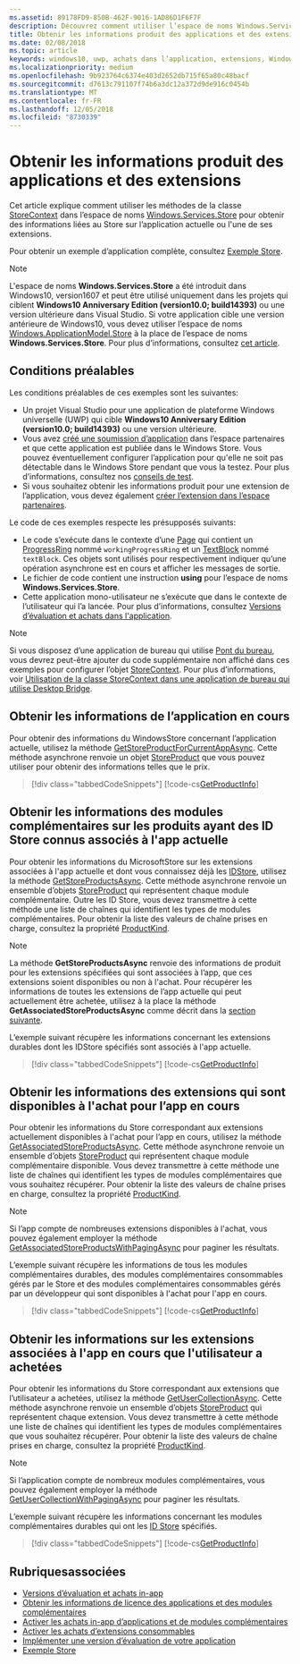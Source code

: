 ```yaml
---
ms.assetid: 89178FD9-850B-462F-9016-1AD86D1F6F7F
description: Découvrez comment utiliser l’espace de noms Windows.Services.Store pour obtenir les informations du WindowsStore concernant l’application active ou l’un de ses modules complémentaires.
title: Obtenir les informations produit des applications et des extensions
ms.date: 02/08/2018
ms.topic: article
keywords: windows10, uwp, achats dans l’application, extensions, Windows.Services.Store
ms.localizationpriority: medium
ms.openlocfilehash: 9b923764c6374e403d2652db715f65a80c48bacf
ms.sourcegitcommit: d7613c791107f74b6a3dc12a372d9de916c0454b
ms.translationtype: MT
ms.contentlocale: fr-FR
ms.lasthandoff: 12/05/2018
ms.locfileid: "8730339"
---
```

# <a name="get-product-info-for-apps-and-add-ons"></a>Obtenir les informations produit des applications et des extensions

Cet article explique comment utiliser les méthodes de la classe [StoreContext](https://msdn.microsoft.com/library/windows/apps/windows.services.store.storecontext.aspx) dans l’espace de noms [Windows.Services.Store](https://msdn.microsoft.com/library/windows/apps/windows.services.store.aspx) pour obtenir des informations liées au Store sur l’application actuelle ou l'une de ses extensions.

Pour obtenir un exemple d’application complète, consultez [Exemple Store](https://github.com/Microsoft/Windows-universal-samples/tree/master/Samples/Store).

> [!NOTE]
> L'espace de noms **Windows.Services.Store** a été introduit dans Windows10, version1607 et peut être utilisé uniquement dans les projets qui ciblent **Windows10 Anniversary Edition (version10.0; build14393)** ou une version ultérieure dans Visual Studio. Si votre application cible une version antérieure de Windows10, vous devez utiliser l’espace de noms [Windows.ApplicationModel.Store](https://msdn.microsoft.com/library/windows/apps/windows.applicationmodel.store.aspx) à la place de l’espace de noms **Windows.Services.Store**. Pour plus d’informations, consultez [cet article](in-app-purchases-and-trials-using-the-windows-applicationmodel-store-namespace.md).

## <a name="prerequisites"></a>Conditions préalables

Les conditions préalables de ces exemples sont les suivantes:
* Un projet Visual Studio pour une application de plateforme Windows universelle (UWP) qui cible **Windows10 Anniversary Edition (version10.0; build14393)** ou une version ultérieure.
* Vous avez [créé une soumission d’application](https://msdn.microsoft.com/windows/uwp/publish/app-submissions) dans l’espace partenaires et que cette application est publiée dans le Windows Store. Vous pouvez éventuellement configurer l’application pour qu'elle ne soit pas détectable dans le Windows Store pendant que vous la testez. Pour plus d’informations, consultez nos [conseils de test](in-app-purchases-and-trials.md#testing).
* Si vous souhaitez obtenir les informations produit pour une extension de l’application, vous devez également [créer l’extension dans l’espace partenaires](../publish/add-on-submissions.md).

Le code de ces exemples respecte les présupposés suivants:
* Le code s’exécute dans le contexte d’une [Page](https://msdn.microsoft.com/library/windows/apps/windows.ui.xaml.controls.page.aspx) qui contient un [ProgressRing](https://msdn.microsoft.com/library/windows/apps/windows.ui.xaml.controls.progressring.aspx) nommé ```workingProgressRing``` et un [TextBlock](https://msdn.microsoft.com/library/windows/apps/windows.ui.xaml.controls.textblock.aspx) nommé ```textBlock```. Ces objets sont utilisés pour respectivement indiquer qu’une opération asynchrone est en cours et afficher les messages de sortie.
* Le fichier de code contient une instruction **using** pour l’espace de noms **Windows.Services.Store**.
* Cette application mono-utilisateur ne s’exécute que dans le contexte de l’utilisateur qui l’a lancée. Pour plus d’informations, consultez [Versions d’évaluation et achats dans l'application](in-app-purchases-and-trials.md#api_intro).

> [!NOTE]
> Si vous disposez d’une application de bureau qui utilise [Pont du bureau](https://developer.microsoft.com/windows/bridges/desktop), vous devrez peut-être ajouter du code supplémentaire non affiché dans ces exemples pour configurer l’objet  [StoreContext](https://msdn.microsoft.com/library/windows/apps/windows.services.store.storecontext.aspx). Pour plus d’informations, voir [Utilisation de la classe StoreContext dans une application de bureau qui utilise Desktop Bridge](in-app-purchases-and-trials.md#desktop).

## <a name="get-info-for-the-current-app"></a>Obtenir les informations de l’application en cours

Pour obtenir des informations du WindowsStore concernant l’application actuelle, utilisez la méthode [GetStoreProductForCurrentAppAsync](https://docs.microsoft.com/uwp/api/windows.services.store.storecontext.getstoreproductforcurrentappasync). Cette méthode asynchrone renvoie un objet [StoreProduct](https://msdn.microsoft.com/library/windows/apps/windows.services.store.storeproduct.aspx) que vous pouvez utiliser pour obtenir des informations telles que le prix.

> [!div class="tabbedCodeSnippets"]
[!code-cs[GetProductInfo](./code/InAppPurchasesAndLicenses_RS1/cs/GetAppInfoPage.xaml.cs#GetAppInfo)]

## <a name="get-info-for-add-ons-with-known-store-ids-that-are-associated-with-the-current-app"></a>Obtenir les informations des modules complémentaires sur les produits ayant des ID Store connus associés à l'app actuelle

Pour obtenir les informations du MicrosoftStore sur les extensions associées à l'app actuelle et dont vous connaissez déjà les [IDStore](in-app-purchases-and-trials.md#store_ids), utilisez la méthode [GetStoreProductsAsync](https://docs.microsoft.com/uwp/api/windows.services.store.storecontext.getstoreproductsasync). Cette méthode asynchrone renvoie un ensemble d’objets [StoreProduct](https://msdn.microsoft.com/library/windows/apps/windows.services.store.storeproduct.aspx) qui représentent chaque module complémentaire. Outre les ID Store, vous devez transmettre à cette méthode une liste de chaînes qui identifient les types de modules complémentaires. Pour obtenir la liste des valeurs de chaîne prises en charge, consultez la propriété [ProductKind](https://docs.microsoft.com/uwp/api/windows.services.store.storeproduct.productkind).

> [!NOTE]
> La méthode **GetStoreProductsAsync** renvoie des informations de produit pour les extensions spécifiées qui sont associées à l’app, que ces extensions soient disponibles ou non à l'achat. Pour récupérer les informations de toutes les extensions de l’app actuelle qui peut actuellement être achetée, utilisez à la place la méthode **GetAssociatedStoreProductsAsync** comme décrit dans la [section suivante](#get-info-for-add-ons-that-are-available-for-purchase-from-the-current-app).

L’exemple suivant récupère les informations concernant les extensions durables dont les IDStore spécifiés sont associés à l'app actuelle.

> [!div class="tabbedCodeSnippets"]
[!code-cs[GetProductInfo](./code/InAppPurchasesAndLicenses_RS1/cs/GetProductInfoPage.xaml.cs#GetProductInfo)]

## <a name="get-info-for-add-ons-that-are-available-for-purchase-from-the-current-app"></a>Obtenir les informations des extensions qui sont disponibles à l'achat pour l’app en cours

Pour obtenir les informations du Store correspondant aux extensions actuellement disponibles à l'achat pour l’app en cours, utilisez la méthode [GetAssociatedStoreProductsAsync](https://docs.microsoft.com/uwp/api/windows.services.store.storecontext.getassociatedstoreproductsasync). Cette méthode asynchrone renvoie un ensemble d’objets [StoreProduct](https://msdn.microsoft.com/library/windows/apps/windows.services.store.storeproduct.aspx) qui représentent chaque module complémentaire disponible. Vous devez transmettre à cette méthode une liste de chaînes qui identifient les types de modules complémentaires que vous souhaitez récupérer. Pour obtenir la liste des valeurs de chaîne prises en charge, consultez la propriété [ProductKind](https://docs.microsoft.com/uwp/api/windows.services.store.storeproduct.productkind).

> [!NOTE]
> Si l’app compte de nombreuses extensions disponibles à l'achat, vous pouvez également employer la méthode  [GetAssociatedStoreProductsWithPagingAsync](https://docs.microsoft.com/uwp/api/Windows.Services.Store.StoreContext.GetAssociatedStoreProductsWithPagingAsync) pour paginer les résultats.

L’exemple suivant récupère les informations de tous les modules complémentaires durables, des modules complémentaires consommables gérés par le Store et des modules complémentaires consommables gérés par un développeur qui sont disponibles à l'achat pour l'app en cours.

> [!div class="tabbedCodeSnippets"]
[!code-cs[GetProductInfo](./code/InAppPurchasesAndLicenses_RS1/cs/GetAddOnInfoPage.xaml.cs#GetAddOnInfo)]


## <a name="get-info-for-add-ons-for-the-current-app-that-the-user-has-purchased"></a>Obtenir les informations sur les extensions associées à l'app en cours que l'utilisateur a achetées

Pour obtenir les informations du Store correspondant aux extensions que l’utilisateur a achetées, utilisez la méthode [GetUserCollectionAsync](https://docs.microsoft.com/uwp/api/windows.services.store.storecontext.getusercollectionasync). Cette méthode asynchrone renvoie un ensemble d’objets [StoreProduct](https://msdn.microsoft.com/library/windows/apps/windows.services.store.storeproduct.aspx) qui représentent chaque extension. Vous devez transmettre à cette méthode une liste de chaînes qui identifient les types de modules complémentaires que vous souhaitez récupérer. Pour obtenir la liste des valeurs de chaîne prises en charge, consultez la propriété [ProductKind](https://msdn.microsoft.com/library/windows/apps/windows.services.store.storeproduct.productkind.aspx).

> [!NOTE]
> Si l’application compte de nombreux modules complémentaires, vous pouvez également employer la méthode [GetUserCollectionWithPagingAsync](https://docs.microsoft.com/uwp/api/windows.services.store.storecontext.getusercollectionwithpagingasync) pour paginer les résultats.

L’exemple suivant récupère les informations concernant les modules complémentaires durables qui ont les [ID Store](in-app-purchases-and-trials.md#store_ids) spécifiés.

> [!div class="tabbedCodeSnippets"]
[!code-cs[GetProductInfo](./code/InAppPurchasesAndLicenses_RS1/cs/GetUserCollectionPage.xaml.cs#GetUserCollection)]

## <a name="related-topics"></a>Rubriquesassociées

* [Versions d’évaluation et achats in-app](in-app-purchases-and-trials.md)
* [Obtenir les informations de licence des applications et des modules complémentaires](get-license-info-for-apps-and-add-ons.md)
* [Activer les achats in-app d’applications et de modules complémentaires](enable-in-app-purchases-of-apps-and-add-ons.md)
* [Activer les achats d’extensions consommables](enable-consumable-add-on-purchases.md)
* [Implémenter une version d’évaluation de votre application](implement-a-trial-version-of-your-app.md)
* [Exemple Store](https://github.com/Microsoft/Windows-universal-samples/tree/master/Samples/Store)
